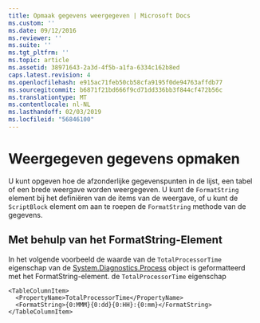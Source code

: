 ```yaml
---
title: Opmaak gegevens weergegeven | Microsoft Docs
ms.custom: ''
ms.date: 09/12/2016
ms.reviewer: ''
ms.suite: ''
ms.tgt_pltfrm: ''
ms.topic: article
ms.assetid: 38971643-2a3d-4f5b-a1fa-6334c162b8ed
caps.latest.revision: 4
ms.openlocfilehash: e915ac71feb50cb58cfa9195f0de94763affdb77
ms.sourcegitcommit: b6871f21bd666f9cd71dd336bb3f844cf472b56c
ms.translationtype: MT
ms.contentlocale: nl-NL
ms.lasthandoff: 02/03/2019
ms.locfileid: "56846100"
---
```

# <a name="formatting-displayed-data"></a>Weergegeven gegevens opmaken

U kunt opgeven hoe de afzonderlijke gegevenspunten in de lijst, een tabel of een brede weergave worden weergegeven. U kunt de `FormatString` element bij het definiëren van de items van de weergave, of u kunt de `ScriptBlock` element om aan te roepen de `FormatString` methode van de gegevens.

## <a name="using-the-formatstring-element"></a>Met behulp van het FormatString-Element

In het volgende voorbeeld de waarde van de `TotalProcessorTime` eigenschap van de [System.Diagnostics.Process](/dotnet/api/System.Diagnostics.Process) object is geformatteerd met het FormatString-element. de `TotalProcessorTime` eigenschap

```
<TableColumnItem>
  <PropertyName>TotalProcessorTime</PropertyName>
  <FormatString>{0:MMM}{0:dd}{0:HH}:{0:mm}</FormatString>
</TableColumnItem>
```



